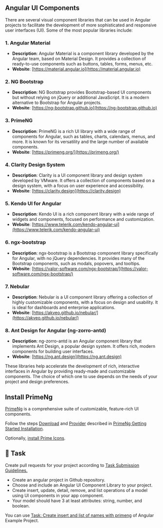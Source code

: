 ## Angular UI Components

There are several visual component libraries that can be used in Angular projects to facilitate the development of more sophisticated and responsive user interfaces (UI). Some of the most popular libraries include:

### 1. **Angular Material**
   - **Description**: Angular Material is a component library developed by the Angular team, based on Material Design. It provides a collection of ready-to-use components such as buttons, tables, forms, menus, etc.
   - **Website**: [https://material.angular.io](https://material.angular.io)

### 2. **NG Bootstrap**
   - **Description**: NG Bootstrap provides Bootstrap-based UI components but without relying on jQuery or additional JavaScript. It is a modern alternative to Bootstrap for Angular projects.
   - **Website**: [https://ng-bootstrap.github.io](https://ng-bootstrap.github.io)

### 3. **PrimeNG**
   - **Description**: PrimeNG is a rich UI library with a wide range of components for Angular, such as tables, charts, calendars, menus, and more. It is known for its versatility and the large number of available components.
   - **Website**: [https://primeng.org/](https://primeng.org/)

### 4. **Clarity Design System**
   - **Description**: Clarity is a UI component library and design system developed by VMware. It offers a collection of components based on a design system, with a focus on user experience and accessibility.
   - **Website**: [https://clarity.design](https://clarity.design)

### 5. **Kendo UI for Angular**
   - **Description**: Kendo UI is a rich component library with a wide range of widgets and components, focused on performance and customization.
   - **Website**: [https://www.telerik.com/kendo-angular-ui](https://www.telerik.com/kendo-angular-ui)

### 6. **ngx-bootstrap**
   - **Description**: ngx-bootstrap is a Bootstrap component library specifically for Angular, with no jQuery dependencies. It provides many of the Bootstrap components, such as modals, popovers, and tooltips.
   - **Website**: [https://valor-software.com/ngx-bootstrap/](https://valor-software.com/ngx-bootstrap/)

### 7. **Nebular**
   - **Description**: Nebular is a UI component library offering a collection of highly customizable components, with a focus on design and usability. It is ideal for dashboards and enterprise applications.
   - **Website**: [https://akveo.github.io/nebular/](https://akveo.github.io/nebular/)

### 8. **Ant Design for Angular (ng-zorro-antd)**
   - **Description**: ng-zorro-antd is an Angular component library that implements Ant Design, a popular design system. It offers rich, modern components for building user interfaces.
   - **Website**: [https://ng.ant.design](https://ng.ant.design)

These libraries help accelerate the development of rich, interactive interfaces in Angular by providing ready-made and customizable components. The choice of which one to use depends on the needs of your project and design preferences.


## Install PrimeNg

[PrimeNg](https://primeng.org) is a comprehensive suite of customizable, feature-rich UI components.

Follow the steps [Download](https://primeng.org/installation#download) and [Provider](https://primeng.org/installation#provider) described in [PrimeNg Getting Started Installation](https://primeng.org/installation).

Optionally, [install Prime Icons](https://primeng.org/icons).

## 👷 Task

Create pull requests for your project according to [Task Submission Guidelines.](../assessment.md#task-submission)

- Create an angular project in Github repository.
- Choose and include an Angular UI Component Library to your project.
- Create insert, update, detail, remove, and list operations of a model using UI components in your app component.
- Your model should have 3 at least attributes: string, number, and boolean.

You can use [Task: Create insert and list of names with primeng](https://github.com/persapiens-classes/account-frontend/issues/6) of Angular Example Project.
